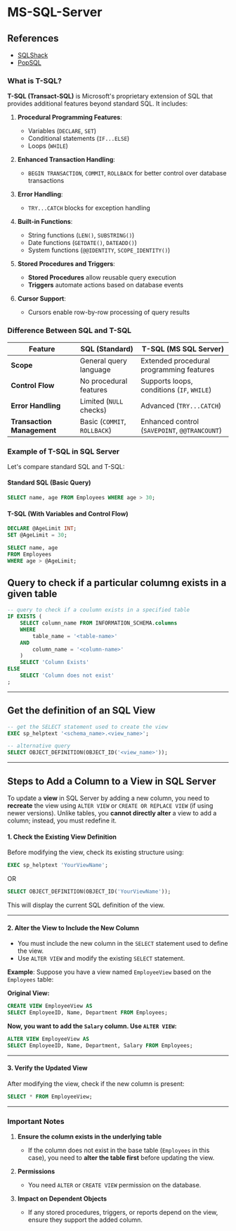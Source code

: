 # **MS-SQL-Server**

## **References**
- [SQLShack](https://www.sqlshack.com/sql-server-training/)
- [PopSQL](https://popsql.com/learn-sql)

### **What is T-SQL?**  
**T-SQL (Transact-SQL)** is Microsoft's proprietary extension of SQL that provides additional features beyond standard SQL. It includes:  
1. **Procedural Programming Features**:  
   - Variables (`DECLARE`, `SET`)  
   - Conditional statements (`IF...ELSE`)  
   - Loops (`WHILE`)  

2. **Enhanced Transaction Handling**:  
   - `BEGIN TRANSACTION`, `COMMIT`, `ROLLBACK` for better control over database transactions  

3. **Error Handling**:  
   - `TRY...CATCH` blocks for exception handling  

4. **Built-in Functions**:  
   - String functions (`LEN()`, `SUBSTRING()`)  
   - Date functions (`GETDATE()`, `DATEADD()`)  
   - System functions (`@@IDENTITY`, `SCOPE_IDENTITY()`)  

5. **Stored Procedures and Triggers**:  
   - **Stored Procedures** allow reusable query execution  
   - **Triggers** automate actions based on database events  

6. **Cursor Support**:  
   - Cursors enable row-by-row processing of query results  

### **Difference Between SQL and T-SQL**  
| Feature | SQL (Standard) | T-SQL (MS SQL Server) |
|---------|---------------|------------------------|
| **Scope** | General query language | Extended procedural programming features |
| **Control Flow** | No procedural features | Supports loops, conditions (`IF`, `WHILE`) |
| **Error Handling** | Limited (`NULL` checks) | Advanced (`TRY...CATCH`) |
| **Transaction Management** | Basic (`COMMIT`, `ROLLBACK`) | Enhanced control (`SAVEPOINT`, `@@TRANCOUNT`) |

### **Example of T-SQL in SQL Server**  
Let's compare standard SQL and T-SQL:  

#### **Standard SQL (Basic Query)**  
```sql
SELECT name, age FROM Employees WHERE age > 30;
```

#### **T-SQL (With Variables and Control Flow)**  
```sql
DECLARE @AgeLimit INT;
SET @AgeLimit = 30;

SELECT name, age 
FROM Employees 
WHERE age > @AgeLimit;
```

## **Query to check if a particular columng exists in a given table**
```sql
-- query to check if a coulumn exists in a specified table
IF EXISTS (
	SELECT column_name FROM INFORMATION_SCHEMA.columns 
	WHERE 
        table_name = '<table-name>' 
    AND 
        column_name = '<column-name>'
	)
	SELECT 'Column Exists'
ELSE
	SELECT 'Column does not exist'
;
```
---

## **Get the definition of an SQL View**
```sql
-- get the SELECT statement used to create the view
EXEC sp_helptext '<schema_name>.<view_name>';

-- alternative query
SELECT OBJECT_DEFINITION(OBJECT_ID('<view_name>'));
```
---

## **Steps to Add a Column to a View in SQL Server**
To update a **view** in SQL Server by adding a new column, you need to **recreate** the view using `ALTER VIEW` or `CREATE OR REPLACE VIEW` (if using newer versions). Unlike tables, you **cannot directly alter** a view to add a column; instead, you must redefine it.

#### **1. Check the Existing View Definition**
Before modifying the view, check its existing structure using:

```sql
EXEC sp_helptext 'YourViewName';
```
OR  
```sql
SELECT OBJECT_DEFINITION(OBJECT_ID('YourViewName'));
```
This will display the current SQL definition of the view.

---

#### **2. Alter the View to Include the New Column**
- You must include the new column in the `SELECT` statement used to define the view.
- Use `ALTER VIEW` and modify the existing `SELECT` statement.

**Example**: Suppose you have a view named `EmployeeView` based on the `Employees` table:

**Original View:**
```sql
CREATE VIEW EmployeeView AS
SELECT EmployeeID, Name, Department FROM Employees;
```

**Now, you want to add the `Salary` column. Use `ALTER VIEW`:**
```sql
ALTER VIEW EmployeeView AS
SELECT EmployeeID, Name, Department, Salary FROM Employees;
```

---

#### **3. Verify the Updated View**
After modifying the view, check if the new column is present:
```sql
SELECT * FROM EmployeeView;
```

---

### **Important Notes**
1. **Ensure the column exists in the underlying table**  
   - If the column does not exist in the base table (`Employees` in this case), you need to **alter the table first** before updating the view.

2. **Permissions**  
   - You need `ALTER` or `CREATE VIEW` permission on the database.

3. **Impact on Dependent Objects**  
   - If any stored procedures, triggers, or reports depend on the view, ensure they support the added column.